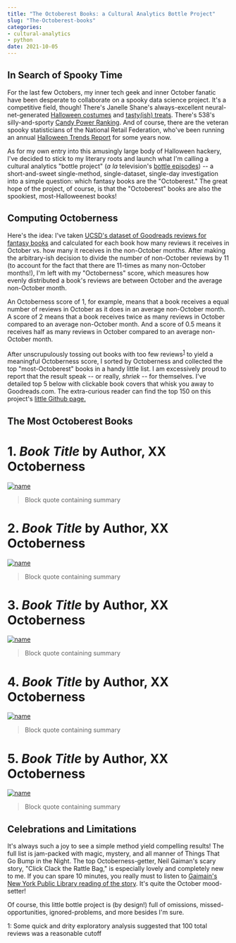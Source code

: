 ```yaml
---
title: "The Octoberest Books: a Cultural Analytics Bottle Project"
slug: "The-Octoberest-books"
categories: 
- cultural-analytics
- python
date: 2021-10-05
---
```


## In Search of Spooky Time

For the last few Octobers, my inner tech geek and inner October fanatic have been desperate to collaborate on a spooky data science project.
It's a competitive field, though! There's Janelle Shane's always-excellent neural-net-generated [Halloween costumes](https://www.aiweirdness.com/halloween-costumes-by-the-neural-19-10-14/)
and [tasty(ish) treats](https://www.aiweirdness.com/easy-halloween-treats-generated-by-19-10-31/). There's 538's silly-and-sporty [Candy Power Ranking](https://fivethirtyeight.com/videos/the-ultimate-halloween-candy-power-ranking/).
And of course, there are the veteran spooky statisticians of the National Retail Federation, who've been running an annual [Halloween Trends Report](https://nrf.com/topics/holiday-and-seasonal-trends/halloween) for some years now.

As for my own entry into this amusingly large body of Halloween hackery, I've decided to stick to my literary roots and launch what I'm calling a cultural analytics "bottle project" (*a la* television's [bottle episodes](https://en.wikipedia.org/wiki/Bottle_episode)) --
a short-and-sweet single-method, single-dataset, single-day investigation into a simple question: which fantasy books are the "Octoberest." The great hope of the project, of course, is that the "Octoberest" books are also the spookiest, most-Halloweenest books!

## Computing Octoberness

Here's the idea: I've taken [UCSD's dataset of Goodreads reviews for fantasy books](https://sites.google.com/eng.ucsd.edu/ucsdbookgraph/home) and calculated for each book how many reviews it receives in October vs. how many it receives in the non-October months.
After making the arbitrary-ish decision to divide the number of non-October reviews by 11 (to account for the fact that there are 11-times as many non-October months!), 
I'm left with my "Octoberness" score, which measures how evenly distributed a book's reviews are between October and the average non-October month.

An Octoberness score of 1, for example, means that a book receives a equal number of reviews in October as it does in an average non-October month.
A score of 2 means that a book receives twice as many reviews in October compared to an average non-October month.
And a score of 0.5 means it receives half as many reviews in October compared to an average non-October month.

After unscrupulously tossing out books with too few reviews<sup>[1](#myfootnote1)</sup> to yield a meaningful Octoberness score, I sorted by Octoberness and collected the top "most-Octoberest" books in a handy little list. I am excessively proud to report that the result speak -- or really, *shriek* -- for themselves. I've detailed top 5 below with clickable book covers that whisk you away to Goodreads.com. The extra-curious reader can find the top 150 on this project's [little Github page.](https://github.com/Codyvanzandt/Octoberest-Books)

## The Most Octoberest Books

# 1. *Book Title* by Author, XX Octoberness

[![name](link-to-image)](link-to-good-reads)

> Block quote containing summary

# 2. *Book Title* by Author, XX Octoberness

[![name](link-to-image)](link-to-good-reads)

> Block quote containing summary

# 3. *Book Title* by Author, XX Octoberness

[![name](link-to-image)](link-to-good-reads)

> Block quote containing summary

# 4. *Book Title* by Author, XX Octoberness

[![name](link-to-image)](link-to-good-reads)

> Block quote containing summary

# 5. *Book Title* by Author, XX Octoberness

[![name](link-to-image)](link-to-good-reads)

> Block quote containing summary


## Celebrations and Limitations

It's always such a joy to see a simple method yield compelling results! The full list is jam-packed with magic, mystery, and all manner of Things That Go Bump in the Night. The top Octoberness-getter, Neil Gaiman's scary story, "Click Clack the Rattle Bag," is especially lovely and completely new to me. If you can spare 10 minutes, you really must to listen to [Gaimain's New York Public Library reading of the story](https://www.youtube.com/watch?v=imLja6Emezo). It's quite the October mood-setter!

Of course, this little bottle project is (by design!) full of omissions, missed-opportunities, ignored-problems, and more besides I'm sure. 

<a name="footnote1">1</a>: Some quick and drity exploratory analysis suggested that 100 total reviews was a reasonable cutoff
